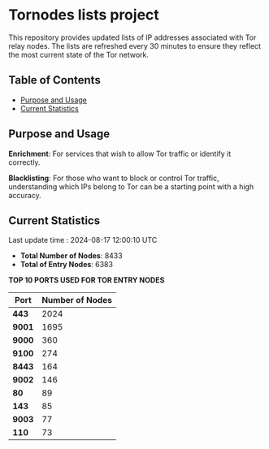 # Tornodes lists project

This repository provides updated lists of IP addresses associated with Tor relay nodes. The lists are refreshed every 30 minutes to ensure they reflect the most current state of the Tor network.

## Table of Contents

- [Purpose and Usage](#purpose-and-usage)
- [Current Statistics](#current-statistics)


## Purpose and Usage

**Enrichment**: For services that wish to allow Tor traffic or identify it correctly.

**Blacklisting**: For those who want to block or control Tor traffic, understanding which IPs belong to Tor can be a starting point with a high accuracy.

## Current Statistics

Last update time : 2024-08-17 12:00:10 UTC

- **Total Number of Nodes**: 8433
- **Total of Entry Nodes**: 6383

**TOP 10 PORTS USED FOR TOR ENTRY NODES**

| **Port** | **Number of Nodes** |
|------|-----------------|
| **443**   | 2024  |
| **9001**   | 1695  |
| **9000**   | 360  |
| **9100**   | 274  |
| **8443**   | 164  |
| **9002**   | 146  |
| **80**   | 89  |
| **143**   | 85  |
| **9003**   | 77  |
| **110**   | 73  |

